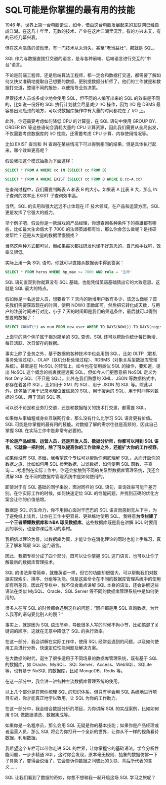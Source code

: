 # SQL可能是你掌握的最有用的技能

1946 年，世界上第一台电脑诞生，如今，借由这台电脑发展起来的互联网已经自成江湖。在这几十年里，无数的技术、产业在这片江湖里沉浮，有的方兴未艾，有的已经几幕兴衰。

但在这片浩荡的波动里，有一门技术从未消失，甚至“老当益壮”，那就是 SQL。

SQL 作为与数据直接打交道的语言，是与各种前端、后端语言进行交互的“中台”语言。

不论是前端工程师，还是后端算法工程师，都一定会和数据打交道，都需要了解如何又快又准确地提取自己想要的数据。更别提数据分析师了，他们的工作就是和数据打交道，整理不同的报告，以便指导业务决策。

尽管技术人员或多或少地会使用 SQL，但不同的人编写出来的 SQL 的效率是不同的，比如说一份好的 SQL 执行计划就会尽量减少 I/O 操作，因为 I/O 是 DBMS 最容易出现瓶颈的地方，可以说数据库操作中有大量的时间都花在了 I/O 上。

此外，你还需要考虑如何降低 CPU 的计算量，在 SQL 语句中使用 GROUP BY、ORDER BY 等这些语句会消耗大量的 CPU 计算资源，因此我们需要从全局出发，不仅需要考虑数据库的 I/O 性能，还需要考虑 CPU 计算、内存使用情况等。

比如 EXIST 查询和 IN 查询在某些情况下可以得到相同的结果，但是具体执行起来，哪个效率更高呢？

假设我把这个模式抽象为下面这样：

```sql
SELECT * FROM A WHERE cc IN (SELECT cc FROM B)
```

```sql
SELECT * FROM A WHERE EXIST (SELECT cc FROM B WHERE B.cc=A.cc)
```

在查询过程中，我们需要判断表 A 和表 B 的大小。如果表 A 比表 B 大，那么 IN 子查询的效率比 EXIST 子查询效率高。

当然，SQL 的实用和强大远远不止体现在 IT 技术领域，在产品和运营方面，SQL 更是发挥了它强大的威力。

举个例子吧，假设你是一款游戏的产品经理，你想查询各种条件下的英雄都有哪些，比如最大生命值大于 7000 的法师英雄都有谁，那么你会怎么做呢？是找研发帮忙？还是从大量的数据里慢慢找？

当然这两种方式都可以，但如果每次都找研发也怪不好意思的，自己动手找吧，效率又很低。

实际上用一条 SQL 语句，你就可以直接从数据表中得到答案：

```sql
SELECT * FROM heros WHERE hp_max >= 7000 AND role = '法师'
```

SQL 语句直观到你就算没有 SQL 基础，也能凭借英语基础猜出它的大致意思。这就是 SQL 最大的特点。

假如你是一名运营人员，想要看下 7 天内的新增用户数有多少，该怎么做呢？首先我们需要获取现在的时间，使用 NOW() 函数即可，然后把它转化成天数，与用户的注册时间进行对比，小于 7 天的时间即是我们的筛选条件，最后就可以得到想要的数据了：

```sql
SELECT COUNT(*) as num FROM new_user WHERE TO_DAYS(NOW())-TO_DAYS(regist_time)<=7

```

上面举的两个例子属于相对简单的 SQL 查询，SQL 还可以帮助你统计每日新增、每日活跃、次日留存的数据。

事实上除了业务之外，基于数据的各种技术中也会用到 SQL，比如 OLTP（联机事务处理过程）、OLAP（联机分析处理过程）、RDBMS（对象关系型数据库管理系统）。甚至是在 NoSQL 的阵营上，如今也在使用类似 SQL 的操作，要知道，提出 NoSQL 这个概念的初衷就是远离 SQL，但如今人们更愿意把 NoSQL 定义为 Not Only SQL（不只是 SQL）。此外在我们熟悉的 XML、JSON 等数据格式中，都存在着各种 SQL，比如用于 XML 的 SQL、用于 JSON 的 SQL 等。除此以外，还包括了用于记录地理位置信息的 SQL、用于搜索的 SQL、用于时间序列数据的 SQL、用于流的 SQL 等。

可以说不论是和业务打交道，还是和数据相关的技术打交道，都需要 SQL。

如果你从事编程或身处互联网行业，那么没有什么比学习 SQL 语言更有价值。SQL 可能是你掌握的最有用的技能。对数据了解的需求往往是高频的，因此自己掌握 SQL 在实际工作中是非常有必要的。

<strong>不论是产品经理、运营人员，还是开发人员、数据分析师，你都可以用到 SQL 语言。它就像一把利剑，除了可以提高你的工作效率之外，还能扩大你的工作视野。</strong>

如果你没有 SQL 基础，我希望这个专栏可以帮助你彻底理解 SQL，从而开启你的数据之旅，比如如何用 SQL 检索数据、过滤数据，如何使用 SQL 函数、子查询……考虑到在实际工作中，你还会接触到不同的关系型数据库管理系统，我还会讲解 SQL 在不同的数据库管理系统中是如何使用的。

即使对于有 SQL 基础的同学来说，面对同样的 SQL 语句，查询效率可能千差万别。在你实际工作的时候，如何快速定位 SQL 的性能问题，并找到正确的优化方案会让你的价值倍增。

数据是 SQL 的生命力，你不用担心面对干巴巴的 SQL 语言而感到无从下手，为了避免纸上谈兵，让你在工作中更容易、更熟练地使用 SQL，我特意<strong>为专栏建了一个王者荣耀数据库和 NBA 球员数据库</strong>。这些数据库既是我在讲解 SQL 时要用到的事例，也是你课后练习的素材。

我相信以理论为骨，以数据库为翼，才能让你在消化理论的同时也能上手练习，真正了解和驾驭 SQL 这门语言。

因此，我把专栏分成了四个部分，既可以让你掌握 SQL 这门语言，也可以让你了解最新的数据库管理技术。

SQL 的语法非常简单，就像英语一样，但它的功能却很强大，可以帮助我们对数据实现索引、排序、分组等功能。但是这些命令在不同的数据库管理系统中的使用却有所差异，因此在专栏中，我不仅会重点讲解 SQL 本身的语法，还会讲解这些语法在类似 MySQL、Oracle、SQL Server 等不同的数据库管理系统中是如何使用的。

很多人在写 SQL 的时候都会遇到这样的问题：“同样都是用 SQL 查询数据，为什么我写的语句要比别人的慢？”

事实上，就是因为 SQL 语法简单，导致很多人写的时候不拘小节，比如搞混了关键词的顺序，这就在无意中降低了 SQL 的执行效率。

在这一部分，我会讲解在实际工作中，使用 SQL 经常会遇到的问题，以及如何使用工具进行分析，快速定位性能问题及解决方案。

在大数据的时代，诞生了很多适用于不同场景的数据库管理系统，既有基于 SQL 的数据库，如 Oracle、MySQL、SQL Server、Access、WebSQL、SQLite 等，也有基于 NoSQL 的数据库，比如 MongoDB、Redis 等。

在这一部分中，我会讲一讲各种主流数据库管理系统的使用。

以上几个部分是在帮你梳理 SQL 的知识体系，但只有学会用 SQL 系统地进行项目实战，你才能真正地学以致用，让 SQL 为你的工作助力。

在这一部分中，我会结合数据分析的项目，为你讲解 SQL 的实战案例，比如如何用 SQL 做数据清洗、数据集成等。

如果你是一名程序员，那么会用 SQL 无疑是你的基本技能；如果你是产品经理或者运营人员，那么 SQL 将会为你打开一个全新的世界，让你从不一样的视角看待数据，利用数据。

我希望这个专栏可以带你走进 SQL 的世界，让你掌握它的基础语法，学会分析性能问题，一步步精通 SQL。这时你会发现，原本毫无规则、抽象的数据仿佛一下子具象了，变得会说话了，它会告诉你数据之间彼此的关联、背后所代表的含义……

SQL 让我们看到了数据的奇妙，你想不想和我一起开启这场 SQL 学习之旅呢？
